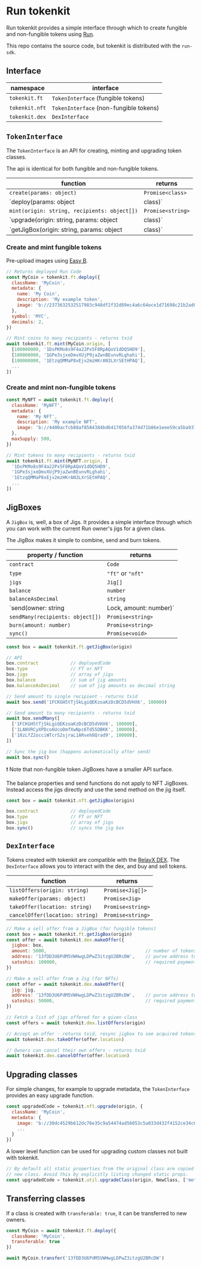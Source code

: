 # Run tokenkit

Run tokenkit provides a simple interface through which to create fungible and non-fungible tokens using [Run](https://run.network).

This repo contains the source code, but tokenkit is distributed with the `run-sdk`.

## Interface

| namespace      | interface                              |
| -------------- | -------------------------------------- |
| `tokenkit.ft`  | `TokenInterface` (fungible tokens)     |
| `tokenkit.nft` | `TokenInterface` (non-fungible tokens) |
| `tokenkit.dex` | `DexInterface`                         |

## `TokenInterface`

The `TokenInterface` is an API for creating, minting and upgrading token classes.

The api is identical for both fungible and non-fungible tokens.

| function                                            | returns           |
| --------------------------------------------------- | ----------------- |
| `create(params: object)`                            | `Promise<class>`  |
| `deploy(params: object | class)`                    | `Promise<Code>`   |
| `mint(origin: string, recipients: object[])`        | `Promise<string>` |
| `upgrade(origin: string, params: object | class)`   | `Promise<Code>`   |
| `getJigBox(origin: string, params: object | class)` | `Promise<JigBox>` |

### Create and mint fungible tokens

Pre-upload images using [Easy B](https://github.com/runonbitcoin/easy-b).

```js
// Returns deployed Run Code
const MyCoin = tokenkit.ft.deploy({
  className: 'MyCoin',
  metadata: {
    name: 'My Coin',
    description: 'My example token',
    image: 'b://2373632532517983c948df2f32d89ec4a6c64ece1d71698c21b2ad027edfec60',
  },
  symbol: 'MYC',
  decimals: 2,
})

// Mint coins to many recipients - returns txid
await tokenkit.ft.mint(MyCoin.origin, [
  [100000000, '1DsPKMo8s9F4a22Px5F8RpAQoV1dDQ5HD9'],
  [100000000, '1GPe3sjxeDmvXUjP9jaZwnBEunvRLghahi'],
  [100000000, '1EtzqQMMaP8xEjv2mzHKrAN3LXrSEtHPAQ'],
  ...
])
```

### Create and mint non-fungible tokens

```js
const MyNFT = await tokenkit.ft.deploy({
  className: 'MyNFT',
  metadata: {
    name: 'My NFT',
    description: 'My example NFT',
    image: 'b://4400acfcb88af8584384bd6417056fa374d71b86e1eee59ca5ba937c8b53f254',
  },
  maxSupply: 500,
})

// Mint tokens to many recipients - returns txid
await tokenkit.ft.mint(MyNFT.origin, [
  '1DsPKMo8s9F4a22Px5F8RpAQoV1dDQ5HD9',
  '1GPe3sjxeDmvXUjP9jaZwnBEunvRLghahi',
  '1EtzqQMMaP8xEjv2mzHKrAN3LXrSEtHPAQ',
  ...
])
```

## JigBoxes

A `JigBox` is, well, a box of Jigs. It provides a simple interface through which you can work with the current Run owner's jigs for a given class.

The JigBox makes it simple to combine, send and burn tokens.

| property / function                          | returns           |
| -------------------------------------------- | ----------------- |
| `contract`                                   | `Code`            |
| `type`                                       | `"ft"` or `"nft"` |
| `jigs`                                       | `Jig[]`           |
| `balance`                                    | `number`          |
| `balanceAsDecimal`                           | `string`          |
| `send(owner: string | Lock, amount: number)` | `Promise<string>` |
| `sendMany(recipients: object[])`             | `Promise<string>` |
| `burn(amount: number)`                       | `Promise<string>` |
| `sync()`                                     | `Promise<void>`   |

```js
const box = await tokenkit.ft.getJigBox(origin)

// API
box.contract            // deployedCode
box.type                // FT or NFT
box.jigs                // array of jigs
box.balance             // sum of jig amounts
box.balanceAsDecimal    // sum of jig amounts as decimal string

// Send amount to single recipient - returns txid
await box.send('1FCKGH5tTjSkLgiQEKzoaKzDcBCD5dVHX6', 100000)

// Send amount to many recipients - returns txid
await box.sendMany([
  ['1FCKGH5tTjSkLgiQEKzoaKzDcBCD5dVHX6', 100000],
  ['1LANVRCyXPDco6UcoDmfXwNpc6Td55DBKK', 100000],
  ['18zLfZ2occiWTcrS2sjraL1ARveh8Qrad9', 100000],
])

// Sync the jig box (happens automatically after send)
await box.sync()
```

❗️ Note that non-fungible token JigBoxes have a smaller API surface.

The balance properties and send functions do not apply to NFT JigBoxes. Instead access the jigs directly and use the send method on the jig itself.

```js
const box = await tokenkit.nft.getJigBox(origin)

box.contract            // deployedCode
box.type                // FT or NFT
box.jigs                // array of jigs
box.sync()              // syncs the jig box
```

## `DexInterface`

Tokens created with tokenkit are compatible with the [RelayX DEX](https://relayx.com/). The `DexInterface` allows you to interact with the dex, and buy and sell tokens.

| function                        | returns           |
| ------------------------------- | ----------------- |
| `listOffers(origin: string)`    | `Promise<Jig[]>`  |
| `makeOffer(params: object)`     | `Promise<Jig>`    |
| `takeOffer(location: string)`   | `Promise<string>` |
| `cancelOffer(location: string)` | `Promise<string>` |

```js
// Make a sell offer from a JigBox (for fungible tokens)
const box = await tokenkit.ft.getJigBox(origin)
const offer = await tokenkit.dex.makeOffer({
  jigbox: box,
  amount: 5000,                                     // number of tokens to sell
  address: '13fDD3U6PdM5VWHwgLDPwZ3itzgU2BRcDW',    // purse address to receive payment
  satoshis: 100000,                                 // required payment for all offered tokens
})

// Make a sell offer from a Jig (for NFTs)
const offer = await tokenkit.dex.makeOffer({
  jig: jig,
  address: '13fDD3U6PdM5VWHwgLDPwZ3itzgU2BRcDW',    // purse address to receive payment
  satoshis: 50000,                                  // required payment for jig
})

// Fetch a list of jigs offered for a given class
const offers = await tokenkit.dex.listOffers(origin)

// Accept an offer - returns txid, resync jigbox to see acquired tokens
await tokenkit.dex.takeOffer(offer.location)

// Owners can cancel their own offers - returns txid
await tokenkit.dex.cancelOffer(offer.location)
```

## Upgrading classes

For simple changes, for example to upgrade metadata, the `TokenInterface` provides an easy upgrade function.

```js
const upgradedCode = tokenkit.nft.upgrade(origin, {
  className: 'MyCoin',
  metadata: {
    image: 'b://30dc4529b612dc76e35c9a54474ad56053c5a033d432f4152ce34c6aca2981ac',
    ...
  }
})
```

A lower level function can be used for upgrading custom classes not built with tokenkit.

```js
// By default all static properties from the original class are copied to the
// new class. Avoid this by explicitly listing changed static props.
const upgradedCode = tokenkit.util.upgradeClass(origin, NewClass, ['metadata', 'license'])
```

## Transferring classes

If a class is created with `transferable: true`, it can be transferred to new owners.

```js
const MyCoin = await tokenkit.ft.deploy({
  className: 'MyCoin',
  transferable: true
})

await MyCoin.transfer('13fDD3U6PdM5VWHwgLDPwZ3itzgU2BRcDW')
```

